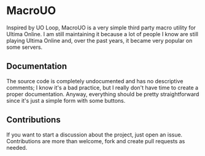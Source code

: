 # MacroUO

Inspired by UO Loop, MacroUO is a very simple third party macro utility for Ultima Online. I am still maintaining it because a lot of people I know are still playing Ultima Online and, over the past years, it became very popular on some servers.

## Documentation

The source code is completely undocumented and has no descriptive comments; I know it's a bad practice, but I really don't have time to create a proper documentation. Anyway, everything should be pretty straightforward since it's just a simple form with some buttons.




## Contributions

If you want to start a discussion about the project, just open an issue.
Contributions are more than welcome, fork and create pull requests as needed.
